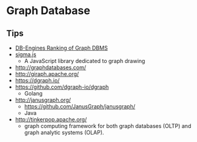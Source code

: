 # Graph Database

## Tips
* [DB-Engines Ranking of Graph DBMS](http://db-engines.com/en/ranking/graph+dbms)
* [sigma.js](https://github.com/jacomyal/sigma.js)
  * A JavaScript library dedicated to graph drawing
* http://graphdatabases.com/
* http://giraph.apache.org/
* https://dgraph.io/
* https://github.com/dgraph-io/dgraph
  * Golang
* http://janusgraph.org/
  * https://github.com/JanusGraph/janusgraph/
  * Java
* http://tinkerpop.apache.org/
  * graph computing framework for both graph databases (OLTP) and graph analytic systems (OLAP).

